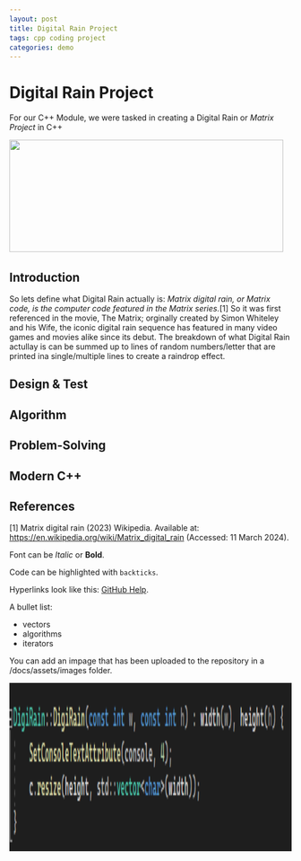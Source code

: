 ```yaml
---
layout: post
title: Digital Rain Project
tags: cpp coding project
categories: demo
---
```

# Digital Rain Project

For our C++ Module, we were tasked in creating a Digital Rain or _Matrix Project_ in C++

<img src="https://raw.githubusercontent.com/sarahMATU/DigiRainProject/main/docs/assets/images/matrix-matrix-code.gif" width="489" height="200">

## Introduction
So lets define what Digital Rain actually is: _Matrix digital rain, or Matrix code, is the computer code featured in the Matrix series._[1] So it was first referenced in the movie, The Matrix; orginally created by Simon Whiteley and his Wife, the iconic digital rain sequence has featured in many video games and movies alike since its debut. The breakdown of what Digital Rain actullay is can be summed up to lines of random numbers/letter that are printed ina  single/multiple lines to create a raindrop effect.
## Design & Test
## Algorithm
## Problem-Solving
## Modern C++
## References
[1] Matrix digital rain (2023) Wikipedia. Available at: https://en.wikipedia.org/wiki/Matrix_digital_rain (Accessed: 11 March 2024). 











Font can be *Italic* or **Bold**.

Code can be highlighted with `backticks`.

Hyperlinks look like this: [GitHub Help](https://help.github.com/).

A bullet list:

- vectors
- algorithms
- iterators

You can add an impage that has been uploaded to the repository in a /docs/assets/images folder.

<img src="https://raw.githubusercontent.com/sarahMATU/DigiRainProject/main/docs/assets/images/DigiRain.png" width="900" height="300">
